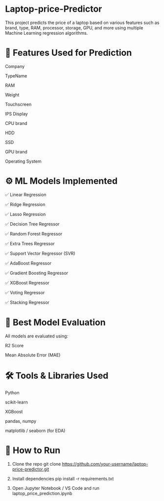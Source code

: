 # Laptop-price-Predictor
This project predicts the price of a laptop based on various features such as brand, type, RAM, processor, storage, GPU, and more using multiple Machine Learning regression algorithms.

# 📌 Features Used for Prediction
 Company

TypeName

RAM

Weight

Touchscreen

IPS Display

CPU brand

HDD

SSD

GPU brand

Operating System

# ⚙️ ML Models Implemented
✅ Linear Regression

✅ Ridge Regression

✅ Lasso Regression

✅ Decision Tree Regressor

✅ Random Forest Regressor

✅ Extra Trees Regressor

✅ Support Vector Regressor (SVR)

✅ AdaBoost Regressor

✅ Gradient Boosting Regressor

✅ XGBoost Regressor

✅ Voting Regressor

✅ Stacking Regressor

# 🧠 Best Model Evaluation
All models are evaluated using:

R2 Score

Mean Absolute Error (MAE)

# 🛠️ Tools & Libraries Used

Python

scikit-learn

XGBoost

pandas, numpy

matplotlib / seaborn (for EDA)

# 🚀 How to Run
1. Clone the repo
git clone https://github.com/your-username/laptop-price-predictor.git

2. Install dependencies  pip install -r requirements.txt
3. Open Jupyter Notebook / VS Code and run laptop_price_prediction.ipynb
